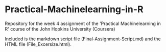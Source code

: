 # Practical-Machinelearning-in-R
Repository for the week 4 assignment of the 'Practical Machinelearning in R' course of the John Hopkins University (Coursera)

Included is the markdown script file (Final-Assignment-Script.md) and the HTML file (File_Excersize.html).


